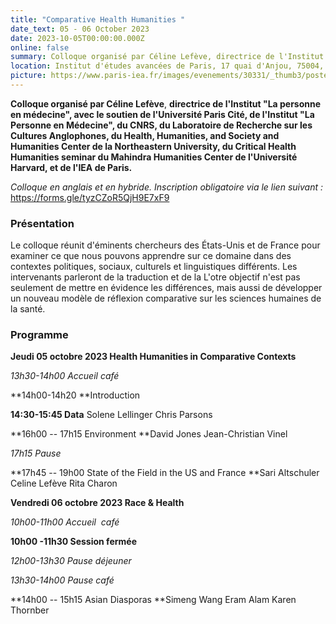 ```yaml
---
title: "Comparative Health Humanities " 
date_text: 05 - 06 October 2023
date: 2023-10-05T00:00:00.000Z
online: false
summary: Colloque organisé par Céline Lefève, directrice de l'Institut "La personne en médecine", avec le soutien de l'Université Paris Cité, de l'Institut "La Personne en Médecine", du CNRS, de la Northeastern University, de l'Université Harvard, et de l'IEA
location: Institut d'études avancées de Paris, 17 quai d'Anjou, 75004, Paris
picture: https://www.paris-iea.fr/images/evenements/30331/_thumb3/postercomparative-health-humanities-symposium-in-paris1.png
---
```


**Colloque organisé par Céline Lefève**, **directrice de l'Institut "La personne en médecine", avec le soutien de l'Université Paris Cité, de l'Institut "La Personne en Médecine", du CNRS, du Laboratoire de Recherche sur les Cultures Anglophones, du Health, Humanities, and Society and Humanities Center de la Northeastern University, du Critical Health Humanities seminar du Mahindra Humanities Center de l'Université Harvard, et de l'IEA de Paris.**

*Colloque en anglais et en hybride.*
*Inscription obligatoire via le lien suivant :* <https://forms.gle/tyzCZoR5QjH9E7xF9> 

### Présentation

Le colloque réunit d'éminents chercheurs des États-Unis et de France pour examiner ce que nous pouvons apprendre sur ce domaine dans des contextes politiques, sociaux, culturels et linguistiques différents. Les intervenants parleront de la traduction et de la L'otre objectif n'est pas seulement de mettre en évidence les différences, mais aussi de développer un nouveau modèle de réflexion comparative sur les sciences humaines de la santé.

### Programme

**Jeudi 05 octobre 2023
Health Humanities in Comparative Contexts**

*13h30-14h00
Accueil café*

**14h00-14h20
**Introduction

**14:30-15:45
Data**
Solene Lellinger
Chris Parsons

**16h00 -- 17h15
Environment
**David Jones
Jean-Christian Vinel

*17h15
Pause*

**17h45 -- 19h00
State of the Field in the US and France
**Sari Altschuler
Celine Lefève
Rita Charon

**Vendredi 06 octobre 2023
Race & Health**

*10h00-11h00
Accueil  café*

**10h00 -11h30
Session fermée**

*12h00-13h30
Pause déjeuner*

*13h30-14h00
Pause café*

**14h00 -- 15h15
Asian Diasporas
**Simeng Wang
Eram Alam
Karen Thornber

